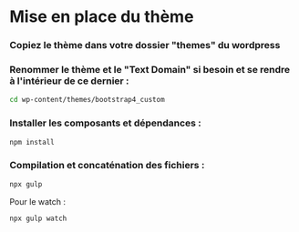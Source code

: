 # Mise en place du thème

### Copiez le thème dans votre dossier "themes" du wordpress

### Renommer le thème et le "Text Domain" si besoin et se rendre à l'intérieur de ce dernier :

```sh
cd wp-content/themes/bootstrap4_custom
```

### Installer les composants et dépendances :

```sh
npm install
```

### Compilation et concaténation des fichiers :

```sh
npx gulp
```

Pour le watch :

```sh
npx gulp watch
```
